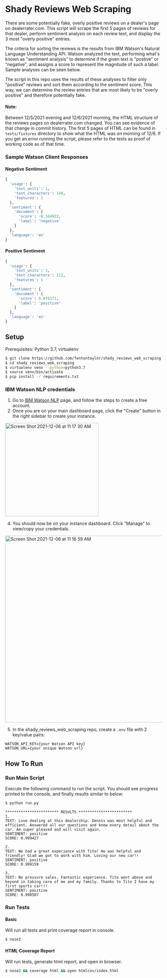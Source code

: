 # Shady Reviews Web Scraping
There are some potentially fake, overly positive reviews on a dealer's page on dealerrater.com. This script will scrape the first 5 pages of reviews for that dealer, perform sentiment analysis on each review text, and display the 3 most "overly positive" entries.

The criteria for sorting the reviews is the results from IBM Watson's Natural Language Understanding API. Watson analyzed the text, performing what's known as "sentiment analysis" to determine if the given text is "postive" or "negative", and assigns a score to represent the magnitude of such a label. Sample analyses can be seen below.

The script in this repo uses the results of these analyses to filter only "positive" reviews and sort them according to the sentiment score. This way, we can determine the review entries that are most likely to be "overly positive" and therefore potentially fake.

#### Note:
Between 12/5/2021 evening and 12/6/2021 morning, the HTML structure of the reviews pages on dealerrater.com changed. You can see evidence of that change in commit history. The first 5 pages of HTML can be found in `tests/fixtures` directory to show what the HTML was on morning of 12/6. If you get an error running the script, please refer to the tests as proof of working code as of that time. 

### Sample Watson Client Responses

#### Negative Sentiment
```py
{
  'usage': {
    'text_units': 1,
    'text_characters': 149,
    'features': 1
  },
  'sentiment': {
    'document': {
      'score': -0.344922,
      'label': 'negative'
    }
  },
  'language': 'en'
}
```

#### Positive Sentiment
```py
{
  'usage': {
    'text_units': 1,
    'text_characters': 112,
    'features': 1
  },
  'sentiment': {
    'document': {
      'score': 0.974371,
      'label': 'positive'
    }
  },
  'language': 'en'
}
```

## Setup
Prerequisites: Python 3.7, virtualenv

```bash
$ git clone https://github.com/fentontaylor/shady_reviews_web_scraping.git
$ cd shady_reviews_web_scraping
$ virtualenv venv --python=python3.7
$ source venv/bin/activate
$ pip install -r requirements.txt
```

### IBM Watson NLP credentials
1. Go to [IBM Watson NLP](https://www.ibm.com/cloud/watson-natural-language-understanding) page, and follow the steps to create a free account.
2. Once you are on your main dashboard page, click the "Create" button in the right sidebar to create your instance.
<img width="300" alt="Screen Shot 2021-12-06 at 11 17 30 AM" src="https://user-images.githubusercontent.com/18686466/144902073-9d0e8ae7-ebed-4d42-b29e-a83498fe5498.png">

4. You should now be on your instance dashboard. Click "Manage" to view/copy your credentials.
<img width="600" alt="Screen Shot 2021-12-06 at 11 16 59 AM" src="https://user-images.githubusercontent.com/18686466/144902237-858d998f-1039-4ec4-862d-32518daf7de6.png">

5. In the shady_reviews_web_scraping repo, create a `.env` file with 2 key/value pairs:

```
WATSON_API_KEY={your Watson API key}
WATSON_URL={your unique Watson url}
```

## How To Run
### Run Main Script
Execute the following command to run the script. You should see progress printed to the console, and finally results similar to below:

```bash
$ python run.py
```

```
************************ RESULTS ************************
1.
TEXT: Love dealing at this dealership. Dennis was most helpful and efficient. Answered all our questions and knew every detail about the car. Am super pleased and will visit again.
SENTIMENT: positive
SCORE: 0.999427

2.
TEXT: We had a great experience with Tito! He was helpful and friendly! Glad we got to work with him. Loving our new car!!
SENTIMENT: positive
SCORE: 0.999159

3.
TEXT: No pressure sales. Fantastic experience. Tito went above and beyond in taking care of me and my family. Thanks to Tito I have my first sports car!!!
SENTIMENT: positive
SCORE: 0.998587
```

### Run Tests

#### Basic
Will run all tests and print coverage report in console.
```bash
$ nose2
```

#### HTML Coverage Report
Will run tests, generate html report, and open in browser.
```bash
$ nose2 && coverage html && open htmlcov/index.html
```

